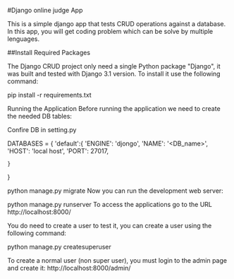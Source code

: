 #Django online judge App

This is a simple django app that tests CRUD operations against a database. In this app, you will get coding problem which can be solve by multiple lenguages. 

##Install Required Packages

The Django CRUD project only need a single Python package "Django", it was built and tested with Django 3.1 version. To install it use the following command:

pip install -r requirements.txt

Running the Application
Before running the application we need to create the needed DB tables:

Confire DB in setting.py

DATABASES = {
    'default':{
        'ENGINE': 'djongo',
        'NAME': '<DB_name>',
        'HOST': 'local host',
        'PORT': 27017,
        
    }
}

python manage.py migrate
Now you can run the development web server:

python manage.py runserver
To access the applications go to the URL http://localhost:8000/

You do need to create a user to test it, you can create a user using the following command:

python manage.py createsuperuser

To create a normal user (non super user), you must login to the admin page and create it: http://localhost:8000/admin/
